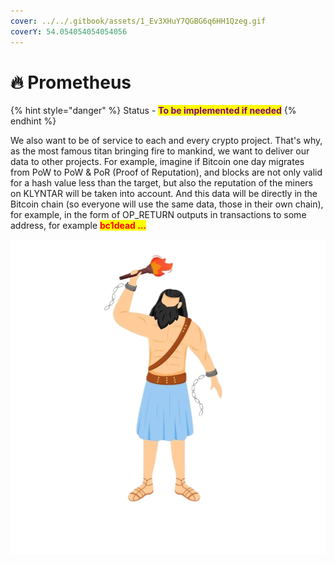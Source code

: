 ```yaml
---
cover: ../../.gitbook/assets/1_Ev3XHuY7QGBG6q6HH1Qzeg.gif
coverY: 54.054054054054056
---
```


# 🔥 Prometheus

{% hint style="danger" %}
Status - <mark style="color:purple;">**To be implemented if needed**</mark>
{% endhint %}

We also want to be of service to each and every crypto project. That's why, as the most famous titan bringing fire to mankind, we want to deliver our data to other projects. For example, imagine if Bitcoin one day migrates from PoW to PoW & PoR (Proof of Reputation), and blocks are not only valid for a hash value less than the target, but also the reputation of the miners on KLYNTAR will be taken into account. And this data will be directly in the Bitcoin chain (so everyone will use the same data, those in their own chain), for example, in the form of OP\_RETURN outputs in transactions to some address, for example <mark style="color:red;">**bc1dead ...**</mark>

![](<../../.gitbook/assets/image (20) (1).png>)
